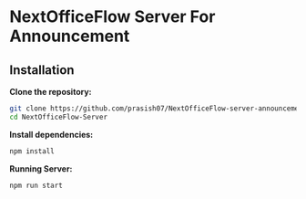 # NextOfficeFlow Server For Announcement

## Installation

**Clone the repository:**

```sh
git clone https://github.com/prasish07/NextOfficeFlow-server-announcement.git
cd NextOfficeFlow-Server
```

**Install dependencies:**

```sh
npm install
```

**Running Server:**
```sh
npm run start
```
